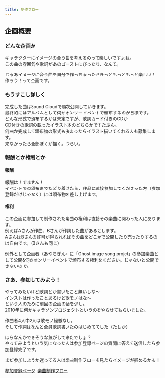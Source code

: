 ```yaml
---
title: 制作フロー
---
```

## 企画概要

### どんな企画か
キャラクターにイメージの合う曲を考えるのって楽しいですよね。<br />
この曲の雰囲気や歌詞があのゴーストにぴったり、なんて。

じゃあイメージに合う曲を自分で作っちゃったらきっともっともっと楽しい！<br />
作ろう！って企画です。

### もうすこし詳しく
完成した曲はSound Cloudで順次公開していきます。<br />
最終的にはアルバムとして伺かオンリーイベントで頒布するのが目標です。<br />
どんな形式で頒布するかは未定ですが、歌詞カード付きのCDか<br />
CD付きの歌詞の載ったイラスト本のどちらかですたぶん。<br />
何曲か完成して頒布物の形式も決まったらイラスト描いてくれる人も募集します。<br />
来なかったら全部ぼくが描く。つらい。

### 報酬とか権利とか

#### 報酬
報酬は！でません！<br />
イベントでの頒布までたどり着けたら、作品に直接参加してくださった方（参加登録だけじゃなく）には頒布物を差し上げます。<br />

#### 権利
この企画に参加して制作された楽曲の権利は直接その楽曲に関わった人にあります。<br />
例えばAさんが作曲、Bさんが作詞した曲があるとします。<br />
AさんはBさんの許可が得られればその曲をどこかで公開したり売ったりするのは自由です。（Bさんも同じ）<br />

例外として企画者（あやちぎん）に「Ghost image song projct」の参加楽曲として公開&伺かオンリーイベントで頒布する権利をください。じゃないと公開できないので。

### さあ、参加してみよう！
やってみたいけど歌詞とか書いたこと無いしな～<br />
インストは作ったことあるけど歌モノはな～<br />
という人のために前回の企画の話を少し。<br />
2010年に何かキャラソンプロジェクトというのをやらせてもらいました。

作曲者4人中2人は歌モノ経験なし。<br />
そして作詞はなんと全員歌詞書いたのはじめてでした（たしか）

ほらなんかできそうな気がして来たでしょ？<br />
やってみようという気になった人は参加登録ページの質問に答えて送信したら参加登録完了です。

まだ参加しようか迷ってる人は楽曲制作フローを見たらイメージが掴めるかも！

<a href="/join.html" class="btn btn-primary btn-lg" role="button">参加登録ページ</a>&nbsp;
<a href="/flow.html" class="btn btn-primary btn-lg" role="button">楽曲制作フロー</a>
